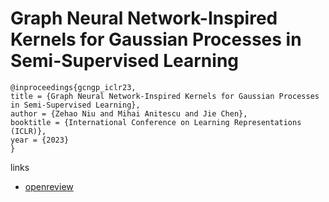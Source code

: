 # Graph Neural Network-Inspired Kernels for Gaussian Processes in Semi-Supervised Learning

```
@inproceedings{gcngp_iclr23,
title = {Graph Neural Network-Inspired Kernels for Gaussian Processes in Semi-Supervised Learning},
author = {Zehao Niu and Mihai Anitescu and Jie Chen},
booktitle = {International Conference on Learning Representations (ICLR)},
year = {2023}
}
```

links
- [openreview](https://openreview.net/forum?id=flap0Bo6TK_)
